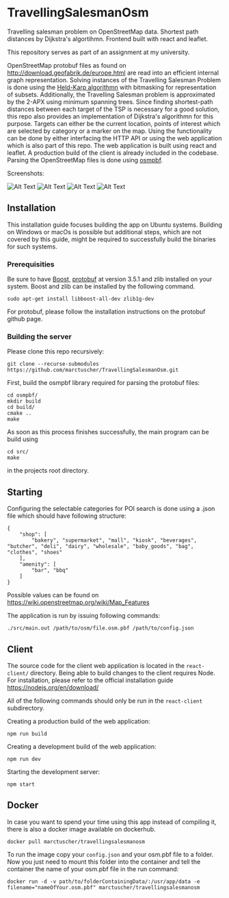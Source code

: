 # TravellingSalesmanOsm

Travelling salesman problem on OpenStreetMap data. Shortest path distances by Dijkstra's algortihmn. Frontend built with react and leaflet.

This repository serves as part of an assignment at my university.

OpenStreetMap protobuf files as found on http://download.geofabrik.de/europe.html are read into an efficient internal
graph representation. Solving instances of the Travelling Salesman Problem is done using the [Held-Karp algorithmn](https://en.wikipedia.org/wiki/Held%E2%80%93Karp_algorithm)
with bitmasking for representation of subsets. Additionally, the Travelling Salesman problem is approximated by the 2-APX using minimum
spanning trees. Since finding shortest-path distances between each target of the TSP is necessary for a good solution, this repo 
also provides an implementation of Dijkstra's algorithmn for this purpose. Targets can either be the current location, points of interest
which are selected by category or a marker on the map. Using the functionality can be done by either interfacing
the HTTP API or using the web application which is also part of this repo. The web application is built using react and leaflet. A production build of the client is already included in the codebase. Parsing the OpenStreetMap files is done using [osmpbf](https://github.com/inphos42/osmpbf).

Screenshots:

![Alt Text](https://github.com/marctuscher/TravellingSalesmanOsm/blob/master/assets/tsp.png)
![Alt Text](https://github.com/marctuscher/TravellingSalesmanOsm/blob/master/assets/apx.png)
![Alt Text](https://github.com/marctuscher/TravellingSalesmanOsm/blob/master/assets/route.png)
![Alt Text](https://github.com/marctuscher/TravellingSalesmanOsm/blob/master/assets/poi.png)

## Installation

This installation guide focuses building the app on Ubuntu systems. Building on Windows or macOs is possible but additional steps, which are not covered by this guide, might be required to successfully build the binaries for such systems.

### Prerequisities
Be sure to have [Boost](https://www.boost.org/), [protobuf](https://github.com/protocolbuffers/protobuf) at version 3.5.1 and zlib installed on your system.
Boost and zlib can be installed by the following command. 
```
sudo apt-get install libboost-all-dev zlib1g-dev
```
For protobuf, please follow the installation instructions on the protobuf github page.

### Building the server

Please clone this repo recursively:
```
git clone --recurse-submodules https://github.com/marctuscher/TravellingSalesmanOsm.git
```
First, build the osmpbf library required for parsing the protobuf files:
```
cd osmpbf/
mkdir build
cd build/
cmake ..
make
```
As soon as this process finishes successfully, the main program can be build using
```
cd src/
make
```
in the projects root directory.

## Starting

Configuring the selectable categories for POI search is done using a .json file which should have following structure:
```
{
    "shop": [
        "bakery", "supermarket", "mall", "kiosk", "beverages", "butcher", "deli", "dairy", "wholesale", "baby_goods", "bag", "clothes", "shoes"
    ], 
    "amenity": [
        "bar", "bbq"
    ]
}
```
Possible values can be found on https://wiki.openstreetmap.org/wiki/Map_Features

The application is run by issuing following commands:
```
./src/main.out /path/to/osm/file.osm.pbf /path/to/config.json
```


## Client
The source code for the client web application is located in the `react-client/` directory. Being able to build changes to the client requires Node. For installation, please refer to the official installation guide https://nodejs.org/en/download/

All of the following commands should only be run in the `react-client` subdirectory.

Creating a production build of the web application:
```
npm run build
```
Creating a development build of the web application:
```
npm run dev
```
Starting the development server:
```
npm start
```

## Docker
In case you want to spend your time using this app instead of compiling it, there is also a docker image available on dockerhub.
```
docker pull marctuscher/travellingsalesmanosm
```

To run the image copy your `config.json` and your osm.pbf file to a folder. Now you just need to mount this folder into the container and tell the container the name of your osm.pbf file in the run command:
```
docker run -d -v path/to/folderContainingData/:/usr/app/data -e filename="nameOfYour.osm.pbf" marctuscher/travellingsalesmanosm
```


